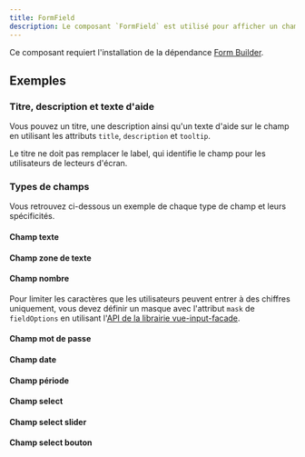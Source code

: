 ```yaml
---
title: FormField
description: Le composant `FormField` est utilisé pour afficher un champ de formulaire.
---
```


<doc-tabs>

<doc-tab-item label="Utilisation">

<doc-alert type="info">

Ce composant requiert l'installation de la dépendance [Form Builder](/demarrer/installation#composants/form-builder).

</doc-alert>

<doc-example file="form-field/usage"></doc-example>

## Exemples

### Titre, description et texte d'aide

Vous pouvez un titre, une description ainsi qu'un texte d'aide sur le champ en utilisant les attributs `title`, `description` et `tooltip`.

<doc-alert type="warning">

Le titre ne doit pas remplacer le label, qui identifie le champ pour les utilisateurs de lecteurs d'écran.

</doc-alert>

<doc-example file="form-field/question"></doc-example>

### Types de champs

Vous retrouvez ci-dessous un exemple de chaque type de champ et leurs spécificités.

#### Champ texte

<doc-example file="form-field/text"></doc-example>

#### Champ zone de texte

<doc-example file="form-field/textarea"></doc-example>

#### Champ nombre

<doc-alert type="info">

Pour limiter les caractères que les utilisateurs peuvent entrer à des chiffres uniquement, vous devez définir un masque avec l'attribut `mask` de `fieldOptions` en utilisant l'[API de la librairie vue-input-facade](https://ronaldjerez.github.io/vue-input-facade/).

</doc-alert>

<doc-example file="form-field/number"></doc-example>

#### Champ mot de passe

<doc-example file="form-field/password"></doc-example>

#### Champ date

<doc-example file="form-field/date"></doc-example>

#### Champ période

<doc-example file="form-field/period"></doc-example>

#### Champ select

<doc-example file="form-field/select"></doc-example>

#### Champ select slider

<doc-example file="form-field/select-slider"></doc-example>

#### Champ select bouton

<doc-example file="form-field/select-button"></doc-example>

</doc-tab-item>

<doc-tab-item label="API">
<doc-api name="form-field"></doc-api>
</doc-tab-item>

</doc-tabs>
